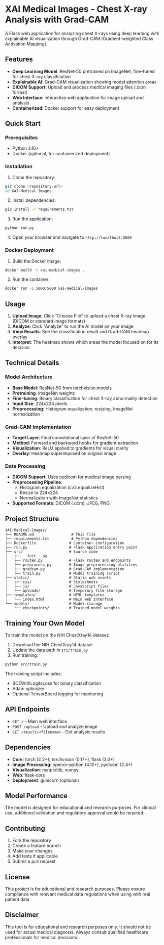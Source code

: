 # XAI Medical Images - Chest X-ray Analysis with Grad-CAM

A Flask web application for analyzing chest X-rays using deep learning with explainable AI visualization through Grad-CAM (Gradient-weighted Class Activation Mapping).

## Features

- **Deep Learning Model**: ResNet-50 pretrained on ImageNet, fine-tuned for chest X-ray classification
- **Explainable AI**: Grad-CAM visualization showing model attention areas
- **DICOM Support**: Upload and process medical imaging files (.dcm format)
- **Web Interface**: Interactive web application for image upload and analysis
- **Containerized**: Docker support for easy deployment

## Quick Start

### Prerequisites

- Python 3.10+
- Docker (optional, for containerized deployment)

### Installation

1. Clone the repository:
```bash
git clone <repository-url>
cd XAI-Medical-Images
```

2. Install dependencies:
```bash
pip install -r requirements.txt
```

3. Run the application:
```bash
python run.py
```

4. Open your browser and navigate to `http://localhost:5000`

### Docker Deployment

1. Build the Docker image:
```bash
docker build -t xai-medical-images .
```

2. Run the container:
```bash
docker run -p 5000:5000 xai-medical-images
```

## Usage

1. **Upload Image**: Click "Choose File" to upload a chest X-ray image (DICOM or standard image formats)
2. **Analyze**: Click "Analyze" to run the AI model on your image
3. **View Results**: See the classification result and Grad-CAM heatmap overlay
4. **Interpret**: The heatmap shows which areas the model focused on for its decision

## Technical Details

### Model Architecture
- **Base Model**: ResNet-50 from torchvision.models
- **Pretraining**: ImageNet weights
- **Fine-tuning**: Binary classification for chest X-ray abnormality detection
- **Input Size**: 224x224 pixels
- **Preprocessing**: Histogram equalization, resizing, ImageNet normalization

### Grad-CAM Implementation
- **Target Layer**: Final convolutional layer of ResNet-50
- **Method**: Forward and backward hooks for gradient extraction
- **Visualization**: ReLU applied to gradients for visual clarity
- **Overlay**: Heatmap superimposed on original image

### Data Processing
- **DICOM Support**: Uses pydicom for medical image parsing
- **Preprocessing Pipeline**: 
  - Histogram equalization (cv2.equalizeHist)
  - Resize to 224x224
  - Normalization with ImageNet statistics
- **Supported Formats**: DICOM (.dcm), JPEG, PNG

## Project Structure

```
XAI-Medical-Images/
├── README.md                 # This file
├── requirements.txt          # Python dependencies
├── Dockerfile               # Container configuration
├── run.py                   # Flask application entry point
├── src/                     # Source code
│   ├── __init__.py
│   ├── routes.py            # Flask routes and endpoints
│   ├── preprocess.py        # Image preprocessing utilities
│   ├── gradcam.py           # Grad-CAM implementation
│   └── train.py             # Model training script
├── static/                  # Static web assets
│   ├── css/                 # Stylesheets
│   ├── js/                  # JavaScript files
│   └── uploads/             # Temporary file storage
├── templates/               # HTML templates
│   └── index.html           # Main web interface
└── models/                  # Model storage
    └── checkpoints/         # Trained model weights
```

## Training Your Own Model

To train the model on the NIH ChestXray14 dataset:

1. Download the NIH ChestXray14 dataset
2. Update the data path in `src/train.py`
3. Run training:
```bash
python src/train.py
```

The training script includes:
- BCEWithLogitsLoss for binary classification
- Adam optimizer
- Optional TensorBoard logging for monitoring

## API Endpoints

- `GET /` - Main web interface
- `POST /upload` - Upload and analyze image
- `GET /result/<filename>` - Get analysis results

## Dependencies

- **Core**: torch (2.2+), torchvision (0.17+), flask (3.0+)
- **Image Processing**: opencv-python (4.10+), pydicom (2.4+)
- **Visualization**: matplotlib, numpy
- **Web**: flask-cors
- **Deployment**: gunicorn (optional)

## Model Performance

The model is designed for educational and research purposes. For clinical use, additional validation and regulatory approval would be required.

## Contributing

1. Fork the repository
2. Create a feature branch
3. Make your changes
4. Add tests if applicable
5. Submit a pull request

## License

This project is for educational and research purposes. Please ensure compliance with relevant medical data regulations when using with real patient data.

## Disclaimer

This tool is for educational and research purposes only. It should not be used for actual medical diagnosis. Always consult qualified healthcare professionals for medical decisions.